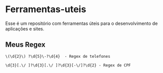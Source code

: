 # Ferramentas-uteis

Esse é um repositório com ferramentas úteis para o desenvolvimento de aplicações e sites. 

## Meus Regex 
```
\(\d{2}\) ?\d{5}\-?\d{4}  - Regex de telefones

\d{3}[.\/ ]?\d{3}[.\/ ]?\d{3}[-\/]?\d{2} - Regex de CPF

```
